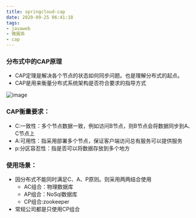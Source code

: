 ```yaml
---
title: springcloud-cap
date: 2020-09-25 06:41:18
tags:
- javaweb
- 微服务
- cap
---
```


### 分布式中的CAP原理

- CAP定理是解决各个节点的状态如何同步问题。也是理解分布式的起点。
- CAP是用来衡量分布式系统架构是否符合要求的指导方式

![image](spring_cap.png)

### CAP衡量要求：

- C:一致性：多个节点数据一致，例如访问B节点，则B节点会将数据同步到A、C节点上
- A:可用性：指采用部署多个节点，保证客户端访问总有服务可以提供服务
- p:分区容忍性：指是否可以将数据存放到多个地方

### 使用场景：
- 因分布式不能同时满足C、A、P原则。则采用两两结合使用
    - AC组合：物理数据库
    - AP组合：NoSql数据库
    - CP组合:zookeeper
- 常规公司都是只使用CP组合


